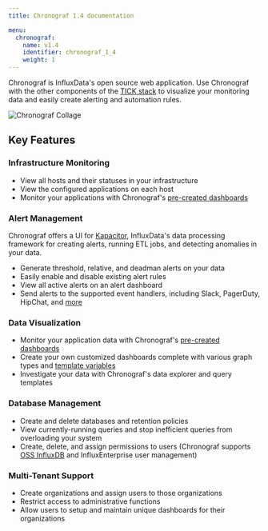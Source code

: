 ```yaml
---
title: Chronograf 1.4 documentation

menu:
  chronograf:
    name: v1.4
    identifier: chronograf_1_4
    weight: 1
---
```


Chronograf is InfluxData's open source web application.
Use Chronograf with the other components of the [TICK stack](https://www.influxdata.com/products/) to visualize your monitoring data and easily create alerting and automation rules.

![Chronograf Collage](/img/chronograf/v1.4/chronograf-collage.png)

## Key Features

### Infrastructure Monitoring

* View all hosts and their statuses in your infrastructure
* View the configured applications on each host
* Monitor your applications with Chronograf's [pre-created dashboards](/chronograf/latest/troubleshooting/frequently-asked-questions/#what-applications-are-supported-in-chronograf)

### Alert Management

Chronograf offers a UI for [Kapacitor](https://github.com/influxdata/kapacitor), InfluxData's data processing framework for creating alerts, running ETL jobs, and detecting anomalies in your data.

* Generate threshold, relative, and deadman alerts on your data
* Easily enable and disable existing alert rules
* View all active alerts on an alert dashboard
* Send alerts to the supported event handlers, including Slack, PagerDuty, HipChat, and [more](/chronograf/latest/troubleshooting/frequently-asked-questions/#what-kapacitor-event-handlers-are-supported-in-chronograf)

### Data Visualization

* Monitor your application data with Chronograf's [pre-created dashboards](/chronograf/latest/troubleshooting/frequently-asked-questions/#what-applications-are-supported-in-chronograf)
* Create your own customized dashboards complete with various graph types and [template variables](/chronograf/latest/guides/dashboard-template-variables/)
* Investigate your data with Chronograf's data explorer and query templates

### Database Management

* Create and delete databases and retention policies
* View currently-running queries and stop inefficient queries from overloading your system
* Create, delete, and assign permissions to users (Chronograf supports [OSS InfluxDB](/influxdb/latest/query_language/authentication_and_authorization/#authorization) and InfluxEnterprise user management)


### Multi-Tenant Support

* Create organizations and assign users to those organizations
* Restrict access to administrative functions
* Allow users to setup and maintain unique dashboards for their organizations
